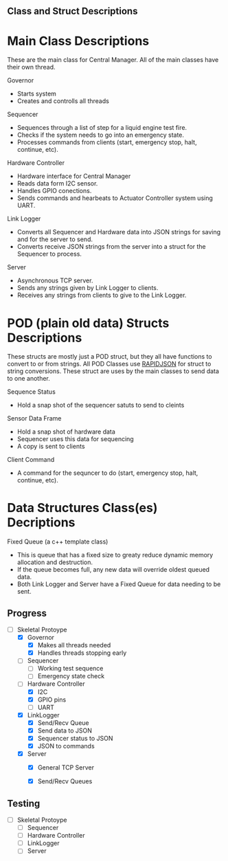 ## Class and Struct Descriptions

# Main Class Descriptions
These are the main class for Central Manager.
All of the main classes have their own thread.

Governor
+ Starts system
+ Creates and controlls all threads

Sequencer
+ Sequences through a list of step for a liquid engine test fire.
+ Checks if the system needs to go into an emergency state.
+ Processes commands from clients (start, emergency stop, halt, continue, etc).

Hardware Controller
+ Hardware interface for Central Manager
+ Reads data form I2C sensor.
+ Handles GPIO conections.
+ Sends commands and hearbeats to Actuator Controller system using UART.

Link Logger
+ Converts all Sequencer and Hardware data into JSON strings for saving and for the server to send.
+ Converts receive JSON strings from the server into a struct for the Sequencer to process.

Server
+ Asynchronous TCP server.
+ Sends any strings given by Link Logger to clients.
+ Receives any strings from clients to give to the Link Logger.

# POD (plain old data) Structs Descriptions
These structs are mostly just a POD struct, but they all have functions to convert to or from strings.
All POD Classes use [RAPIDJSON](https://github.com/Tencent/rapidjson) for struct to string conversions.
These struct are uses by the main classes to send data to one another.

Sequence Status
+ Hold a snap shot of the sequencer satuts to send to cleints

Sensor Data Frame
+ Hold a snap shot of hardware data
+ Sequencer uses this data for sequencing
+ A copy is sent to clients

Client Command
+ A command for the sequncer to do (start, emergency stop, halt, continue, etc).

# Data Structures Class(es) Decriptions
Fixed Queue (a c++ template class)
+ This is queue that has a fixed size to greaty reduce dynamic memory allocation and destruction.
+ If the queue becomes full, any new data will override oldest queued data.
+ Both Link Logger and Server have a Fixed Queue for data needing to be sent.


## Progress
- [ ] Skeletal Protoype
  - [x] Governor
    - [x] Makes all threads needed
    - [x] Handles threads stopping early
  - [ ] Sequencer
    - [ ] Working test sequence
    - [ ] Emergency state check
  - [ ] Hardware Controller
    - [x] I2C
    - [x] GPIO pins
    - [ ] UART 
  - [x] LinkLogger
    - [x] Send/Recv Queue
    - [x] Send data to JSON
    - [x] Sequencer status to JSON
    - [x] JSON to commands
  - [x] Server
    - [x] General TCP Server
    - [x] Send/Recv Queues


## Testing
- [ ] Skeletal Protoype
  - [ ] Sequencer
  - [ ] Hardware Controller
  - [ ] LinkLogger
  - [ ] Server
